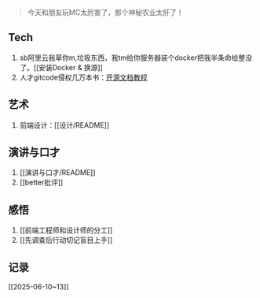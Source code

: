 > 今天和朋友玩MC太厉害了，那个神秘农业太肝了！

## Tech
1. sb阿里云我草你m,垃圾东西，我tm给你服务器装个docker把我半条命给整没了。[[安装Docker & 换源]]
2. 人才gitcode侵权几万本书：[开源文档教程](https://gitcode.com/org/Open-source-documentation-tutorial/)

## 艺术
1. 前端设计：[[设计/README]]

## 演讲与口才

1. [[演讲与口才/README]]
2. [[better批评]]

## 感悟
1. [[前端工程师和设计师的分工]]
2. [[先调查后行动切记盲目上手]]

## 记录
[[2025-06-10~13]]

